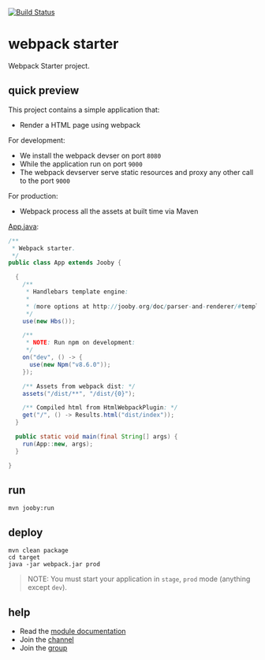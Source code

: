 [![Build Status](https://travis-ci.org/jooby-project/webpack-starter.svg?branch=master)](https://travis-ci.org/jooby-project/webpack-starter)
# webpack starter

Webpack Starter project.

## quick preview

This project contains a simple application that:

* Render a HTML page using webpack

For development:
- We install the webpack devser on port `8080`
- While the application run on port `9000`
- The webpack devserver serve static resources and proxy any other call to the port `9000`

For production:
- Webpack process all the assets at built time via Maven
  
[App.java](https://github.com/jooby-project/hello-starter/blob/master/src/main/java/starter/webpack/App.java):

```java
/**
 * Webpack starter.
 */
public class App extends Jooby {

  {
    /**
     * Handlebars template engine:
     *
     * (more options at http://jooby.org/doc/parser-and-renderer/#template-engines)
     */
    use(new Hbs());

    /**
     * NOTE: Run npm on development:
     */
    on("dev", () -> {
      use(new Npm("v8.6.0"));
    });

    /** Assets from webpack dist: */
    assets("/dist/**", "/dist/{0}");

    /** Compiled html from HtmlWebpackPlugin: */
    get("/", () -> Results.html("dist/index"));
  }

  public static void main(final String[] args) {
    run(App::new, args);
  }

}
```

## run

    mvn jooby:run

## deploy

    mvn clean package
    cd target
    java -jar webpack.jar prod

> NOTE: You must start your application in `stage`, `prod` mode (anything except `dev`). 

## help

* Read the [module documentation](http://jooby.org/doc/frontend)
* Join the [channel](https://gitter.im/jooby-project/jooby)
* Join the [group](https://groups.google.com/forum/#!forum/jooby-project)
